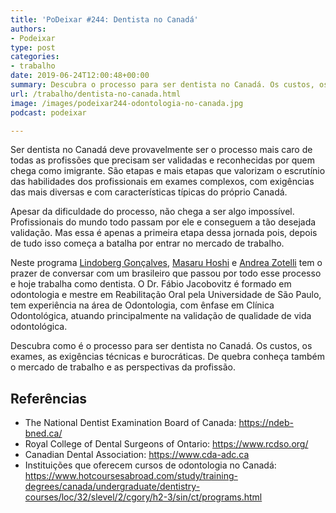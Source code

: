 ```yaml
---
title: 'PoDeixar #244: Dentista no Canadá'
authors:
- Podeixar
type: post
categories:
- trabalho
date: 2019-06-24T12:00:48+00:00
summary: Descubra o processo para ser dentista no Canadá. Os custos, os exames, as exigências técnicas e burocráticas, o mercado e as perspectivas da profissão.
url: /trabalho/dentista-no-canada.html
image: /images/podeixar244-odontologia-no-canada.jpg
podcast: podeixar

---
```

Ser dentista no Canadá deve provavelmente ser o processo mais caro de todas as profissões que precisam ser validadas e reconhecidas por quem chega como imigrante. São etapas e mais etapas que valorizam o escrutínio das habilidades dos profissionais em exames complexos, com exigências das mais diversas e com características típicas do próprio Canadá.

Apesar da dificuldade do processo, não chega a ser algo impossível. Profissionais do mundo todo passam por ele e conseguem a tão desejada validação. Mas essa é apenas a primeira etapa dessa jornada pois, depois de tudo isso começa a batalha por entrar no mercado de trabalho.

Neste programa [Lindoberg Gonçalves][1], [Masaru Hoshi][2] e [Andrea Zotelli][3] tem o prazer de conversar com um brasileiro que passou por todo esse processo e hoje trabalha como dentista. O Dr. Fábio Jacobovitz é formado em odontologia e mestre em Reabilitação Oral pela Universidade de São Paulo, tem experiência na área de Odontologia, com ênfase em Clínica Odontológica, atuando principalmente na validação de qualidade de vida odontológica.

Descubra como é o processo para ser dentista no Canadá. Os custos, os exames, as exigências técnicas e burocráticas. De quebra conheça também o mercado de trabalho e as perspectivas da profissão.<figure></figure> <figure class="wp-block-embed-youtube wp-block-embed is-type-video is-provider-youtube wp-embed-aspect-16-9 wp-has-aspect-ratio">

<div class="wp-block-embed__wrapper">
  <span class="embed-youtube" style="text-align:center; display: block;"></span>
</div></figure>

## Referências

  * The National Dentist Examination Board of Canada: <a rel="noreferrer noopener" target="_blank" href="https://ndeb-bned.ca/">https://ndeb-bned.ca/</a>
  * Royal College of Dental Surgeons of Ontario: <a rel="noreferrer noopener" target="_blank" href="https://www.rcdso.org/">https://www.rcdso.org/</a>
  * Canadian Dental Association: <a rel="noreferrer noopener" target="_blank" href="https://www.cda-adc.ca">https://www.cda-adc.ca</a>
  * Instituições que oferecem cursos de odontologia no Canadá: <a rel="noreferrer noopener" target="_blank" href="https://www.hotcoursesabroad.com/study/training-degrees/canada/undergraduate/dentistry-courses/loc/32/slevel/2/cgory/h2-3/sin/ct/programs.html">https://www.hotcoursesabroad.com/study/training-degrees/canada/undergraduate/dentistry-courses/loc/32/slevel/2/cgory/h2-3/sin/ct/programs.html</a>



 [1]: /berg
 [2]: https://www.canadaagora.com/japa
 [3]: /andreazotelli
 [4]: https://vempra.ca/seguroviagem